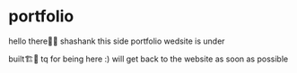 # portfolio
hello there👋👋 shashank this side  portfolio wedsite is under 


built🏗️🚧 tq for being here :) will get back to the website as soon as possible 
